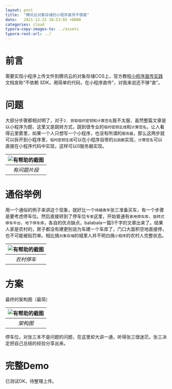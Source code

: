 ```yaml
---
layout: post
title:  "腾讯云对象存储的小程序直传不够直"
date:   2021-12-22 10:53:05 +0800
categories: cloud
typora-copy-images-to: ../assets
typora-root-url: ../
---
```


# 前言
需要实现小程序上传文件到腾讯云的对象存储COS上，官方教程[小程序直传实践][1]文档宣称“不依赖 SDK，用简单的代码，在小程序直传”，对我来说还不够“直”。

# 问题
大部分步骤都相对明了，对于`2. 获取临时密钥和计算签名`我不太服，虽然整篇文章是以小程序为题，这里又是跳转方式，跳到很专业的`临时密钥生成`和`计算签名`。让人看得云里雾里，如果一个人只想写一个小程序，也没有所谓的`服务器`，那么这两步就可以拆开到小程序里，`临时密钥生成`可以在小程序自带的`云函数`实现，`计算签名`可以直接在小程序代码中实现，这样可以0服务器实现。

| ![有帮助的截图](/assets/WX20211222-102715.png) |
| :----------------------------------------: |
|          *有问题片段*          |

# 通俗举例
用一个通俗的例子来讲这个现象，就好比一个`待婚青年`张三准备买车，有一个步骤是要考虑停车位。然后直接转到了停车位`专家`这里，开始普通有`家用停车库`、`旋转式停车平台`、`地下停车库`，各自的优点缺点，balabala一篇5千字的文章出来了。结果人家是农村的，房子都没有建更别说为车建一个车库了，门口大面积空地直接停，也不可能被贴罚单。相比搞`对象存储`的城里人并不明白搞`小程序`的农村人完整状态。


| ![有帮助的截图](/assets/WechatIMG32.jpeg) |
| :----------------------------------------: |
|          *农村停车*          |


# 方案
最终的架构图（最简）

| ![有帮助的截图](/assets/WechatIMG33.jpeg) |
| :----------------------------------------: |
|          *架构图*          |

停车位，对张三本不是问题的问题，在这里却大讲一通，听得张三很迷茫。张三决定把自己总结的经验分享出来。

# 完整Demo

已测试OK，待整理上传。

[1]: https://cloud.tencent.com/document/product/436/34929
